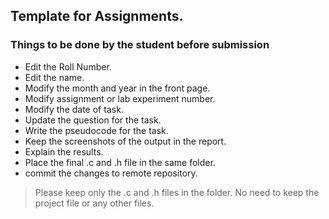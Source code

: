 ## Template for Assignments.

### Things to be done by the student before submission
* Edit the Roll Number.
* Edit the name.
* Modify the month and year in the front page.
* Modify assignment or lab experiment number.
* Modify the date of task.
* Update the question for the task.
* Write the pseudocode for the task.
* Keep the screenshots of the output in the report.
* Explain the results.
* Place the final .c and .h file in the same folder.
* commit the changes to remote repository.


> Please keep only the .c and .h files in the folder. No need to keep the project file or any other files.